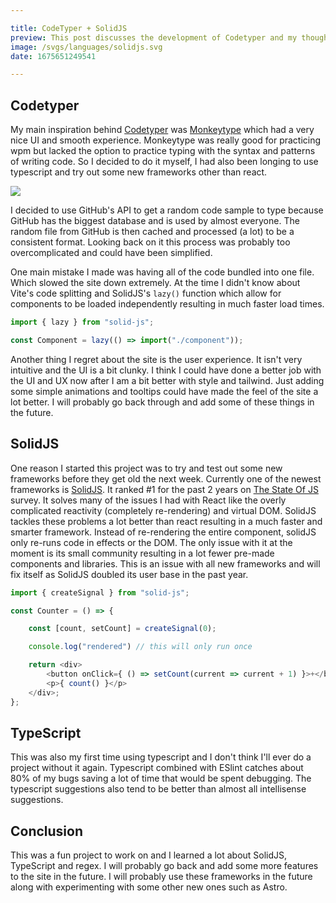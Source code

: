 ```yaml
---

title: CodeTyper + SolidJS
preview: This post discusses the development of Codetyper and my thoughts on SolidJS.
image: /svgs/languages/solidjs.svg
date: 1675651249541 

---
```


## Codetyper

My main inspiration behind [Codetyper](/codetyper) was [Monkeytype](https://monkeytype.com) which had a very nice UI and smooth experience. Monkeytype was really good for practicing wpm but lacked the option to practice typing with the syntax and patterns of writing code. So I decided to do it myself, I had also been longing to use typescript and try out some new frameworks other than react.

<img src="/images/codetyper.png" />

I decided to use GitHub's API to get a random code sample to type because GitHub has the biggest database and is used by almost everyone. The random file from GitHub is then cached and processed (a lot) to be a consistent format. Looking back on it this process was probably too overcomplicated and could have been simplified.

One main mistake I made was having all of the code bundled into one file. Which slowed the site down extremely. At the time I didn't know about Vite's code splitting and SolidJS's `lazy()` function which allow for components to be loaded independently resulting in much faster load times.

```ts
import { lazy } from "solid-js";

const Component = lazy(() => import("./component"));
```

Another thing I regret about the site is the user experience. It isn't very intuitive and the UI is a bit clunky. I think I could have done a better job with the UI and UX now after I am a bit better with style and tailwind. Just adding some simple animations and tooltips could have made the feel of the site a lot better. I will probably go back through and add some of these things in the future.

## SolidJS

One reason I started this project was to try and test out some new frameworks before they get old the next week. Currently one of the newest frameworks is [SolidJS](https://solidjs.com). It ranked #1 for the past 2 years on [The State Of JS](https://2022.stateofjs.com/) survey. It solves many of the issues I had with React like the overly complicated reactivity (completely re-rendering) and virtual DOM. SolidJS tackles these problems a lot better than react resulting in a much faster and smarter framework. Instead of re-rendering the entire component, solidJS only re-runs code in effects or the DOM. The only issue with it at the moment is its small community resulting in a lot fewer pre-made components and libraries. This is an issue with all new frameworks and will fix itself as SolidJS doubled its user base in the past year.


```ts
import { createSignal } from "solid-js";

const Counter = () => {

	const [count, setCount] = createSignal(0);

	console.log("rendered") // this will only run once

	return <div>
		<button onClick={ () => setCount(current => current + 1) }>+</button>
		<p>{ count() }</p>
	</div>;
};
```

## TypeScript

This was also my first time using typescript and I don't think I'll ever do a project without it again. Typescript combined with ESlint catches about 80% of my bugs saving a lot of time that would be spent debugging. The typescript suggestions also tend to be better than almost all intellisense suggestions.

## Conclusion

This was a fun project to work on and I learned a lot about SolidJS, TypeScript and regex. I will probably go back and add some more features to the site in the future. I will probably use these frameworks in the future along with experimenting with some other new ones such as Astro.